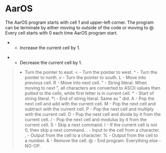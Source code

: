 # AarOS


The AarOS program starts with cell 1 and upper-left corner. The program can be terminate by either moving to outside of the code or moving to @. Every cell starts with 0 each time AarOS program start.

+ - Increase the current cell by 1.
- - Decrease the current cell by 1.
> - Turn the pointer to east.
< - Turn the pointer to west.
^ - Turn the pointer to north.
v - Turn the pointer to south.
L - Move into previous cell.
R - Move into next cell.
" - String literal. When moving to next ", all characters are converted to ASCII values then putted to the cells, while first letter is in current cell.
\* - Start of string literal.
*\ - End of string literal. Same as " did.
A - Pop the next cell and add with the current cell.
M - Pop the next cell and subtract with the current cell.
P - Pop the next cell and multiply with the current cell.
D - Pop the next cell and divide by it from the current cell.
/ - Pop the next cell and modulus by it from the current cell.
S - Skip a next command.
I - If the current cell is not 0, then skip a next command.
. - Input to the cell from a character.
, - Output from the cell to a character.
% - Output from the cell to a number.
& - Remove the cell.
@ - End program.
Everything else - NO-OP.